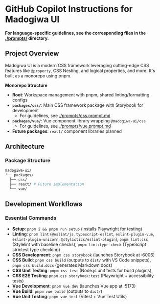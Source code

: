 # GitHub Copilot Instructions for Madogiwa UI

**For language-specific guidelines, see the corresponding files in the [./prompts/](./prompts/) directory.**

## Project Overview

Madogiwa UI is a modern CSS framework leveraging cutting-edge CSS features like `@property`, CSS Nesting, and logical properties, and more. It's built as a monorepo using pnpm.

**Monorepo Structure**

- **Root**: Workspace management with pnpm, shared linting/formatting configs
- **`packages/css/`**: Main CSS framework package with Storybook for development
  - For guidelines, see [./prompts/css.prompt.md](./prompts/css.prompt.md)
- **`packages/vue/`**: Vue component library wrapping `@madogiwa-ui/css`
  - For guidelines, see [./prompts/vue.prompt.md](./prompts/vue.prompt.md)
- **Future packages**: `react/` component libraries planned

## Architecture

### Package Structure

```sh
madogiwa-ui/
└── packages/
  ├── css/
  ├── react/ # Future implementation
  └── vue/
```

## Development Workflows

### Essential Commands

- **Setup**: `pnpm i && pnpm run setup` (installs Playwright for testing)
- **Linting**: `pnpm lint` (`@eslint/js`, `typescript-eslint`, `eslint-plugin-vue`, `eslint-plugin-unicorn`, `@stylistics/eslint-plugin`), `pnpm lint:css` (Stylelint with baseline checks), `pnpm lint:type-check` (TypeScript strictest type checking)
- **CSS Development**: `pnpm css storybook` (launches Storybook at :6006)
- **CSS Build**: `pnpm css build` (outputs to `dist/` with VS Code snippets), `pnpm css build:docs` (generates Markdown docs)
- **CSS Unit Testing**: `pnpm css test` (Node.js unit tests for build plugins)
- **CSS E2E Testing**: `pnpm css storybook:test` (Playwright + accessibility tests)
- **Vue Development**: `pnpm vue dev` (launches Vue app at :5173)
- **Vue Build**: `pnpm vue build` (outputs to `dist/`)
- **Vue Unit Testing**: `pnpm vue test` (Vitest + Vue Test Utils)

